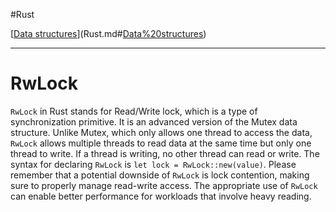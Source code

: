 
#Rust 

[[Data structures](Data%20structures.md)](Rust.md#[Data%20structures](Data%20structures.md))

---
# RwLock

`RwLock` in Rust stands for Read/Write lock, which is a type of synchronization primitive. It is an advanced version of the Mutex data structure. Unlike Mutex, which only allows one thread to access the data, `RwLock` allows multiple threads to read data at the same time but only one thread to write. If a thread is writing, no other thread can read or write. The syntax for declaring `RwLock` is `let lock = RwLock::new(value)`. Please remember that a potential downside of `RwLock` is lock contention, making sure to properly manage read-write access. The appropriate use of `RwLock` can enable better performance for workloads that involve heavy reading.